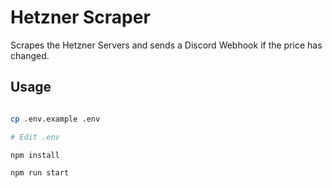 # Hetzner Scraper

Scrapes the Hetzner Servers and sends a Discord Webhook if the price has changed.

## Usage

```bash

cp .env.example .env

# Edit .env

npm install
```

```bash
npm run start
```
